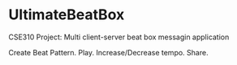 # UltimateBeatBox
CSE310 Project: Multi client-server beat box messagin application

Create Beat Pattern. Play. Increase/Decrease tempo. Share.
